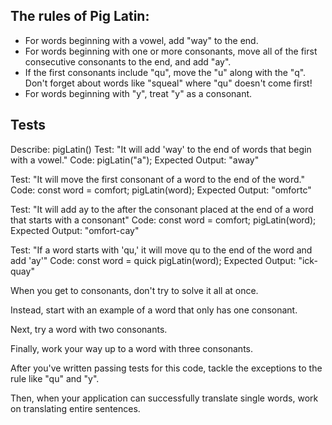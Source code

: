 ## The rules of Pig Latin:

* For words beginning with a vowel, add "way" to the end.
* For words beginning with one or more consonants, move all of the first consecutive consonants to the end, and add "ay".
* If the first consonants include "qu", move the "u" along with the "q". Don't forget about words like "squeal" where "qu" doesn't come first!
* For words beginning with "y", treat "y" as a consonant.

## Tests

Describe: pigLatin()
  Test: "It will add 'way' to the end of words that begin with a vowel."
  Code: pigLatin("a"); 
  Expected Output: "away"

  Test: "It will move the first consonant of a word to the end of the word."
  Code:
  const word = comfort;
  pigLatin(word);
  Expected Output: "omfortc"

  Test: "It will add ay to the after the consonant placed at the end of a word that starts with a consonant"
  Code:
  const word = comfort;
  pigLatin(word);
  Expected Output: "omfort-cay"

  Test: "If a word starts with 'qu,' it will move qu to the end of the word and add 'ay'"
  Code:
  const word = quick
  pigLatin(word);
  Expected Output: "ick-quay"

  




When you get to consonants, don't try to solve it all at once.

Instead, start with an example of a word that only has one consonant. 

Next, try a word with two consonants. 

Finally, work your way up to a word with three consonants. 

After you've written passing tests for this code, tackle the exceptions to the rule like "qu" and "y". 

Then, when your application can successfully translate single words, work on translating entire sentences.